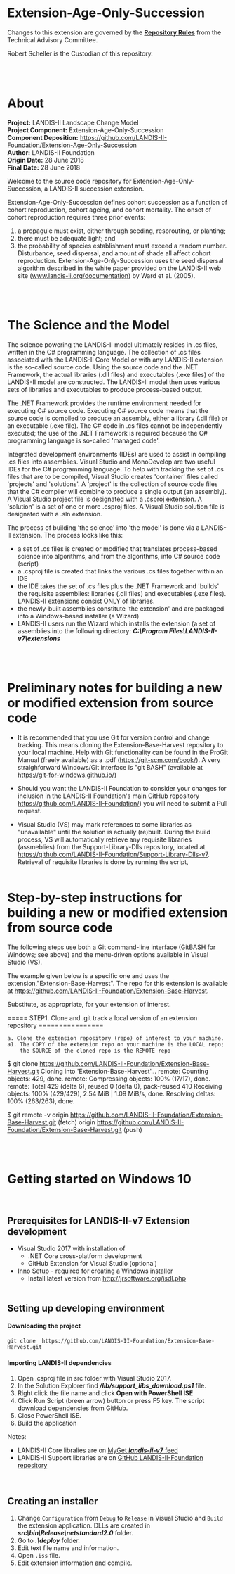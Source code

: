 # Extension-Age-Only-Succession

Changes to this extension are governed by the [**Repository Rules**](https://sites.google.com/site/landismodel/developers) from the Technical Advisory Committee.

Robert Scheller is the Custodian of this repository.

 <br><br>
# About

**Project:** LANDIS-II Landscape Change Model <br>
**Project Component:** Extension-Age-Only-Succession <br>
**Component Deposition:**	<https://github.com/LANDIS-II-Foundation/Extension-Age-Only-Succession> <br>
**Author:**			LANDIS-II Foundation <br>
**Origin Date:** 28 June 2018 <br>
**Final Date:**	28 June 2018 <br>


Welcome to the source code repository for Extension-Age-Only-Succession, a LANDIS-II succession extension.

Extension-Age-Only-Succession defines cohort succession as a function of cohort reproduction, cohort ageing, and cohort mortality. The onset of cohort reproduction requires three prior events:  
1.  a propagule must exist, either through seeding, resprouting, or planting; 
2. there must be adequate light; and  
3. the probability of species establishment must exceed a random number. Disturbance, seed dispersal, and amount of shade all affect cohort reproduction. Extension-Age-Only-Succession uses the seed dispersal algorithm described in the white paper provided on the LANDIS-II web site (www.landis-ii.org/documentation) by Ward et al. (2005).

<br><br>

# The Science and the Model

The science powering the LANDIS-II model ultimately resides in .cs files, written in 
the C# programming language. The collection of .cs files associated with the LANDIS-II 
Core Model or with any LANDIS-II extension is the so-called source code. Using the 
source code and the .NET Framework, the actual libraries (.dll files) and executables 
(.exe files) of the LANDIS-II model are constructed. The LANDIS-II model then uses 
various sets of libraries and executables to produce process-based output.

The .NET Framework provides the runtime environment needed for executing C# source code.
Executing C# source code means that the source code is compiled to produce an assembly, either 
a library (.dll file) or an executable (.exe file). The C# code in .cs files cannot be 
independently executed; the use of the .NET Framework is required because the C# programming 
language is so-called 'managed code'.

Integrated development environments (IDEs) are used to assist in compiling .cs files into 
assemblies. Visual Studio and MonoDevelop are two useful IDEs for the C# programming language.
To help with tracking the set of .cs files that are to be compiled, Visual Studio 
creates 'container' files called 'projects' and 'solutions'. A 'project' is the collection of 
source code files that the C# compiler will combine to produce a single output (an assembly). 
A Visual Studio project file is designated with a .csproj extension. A 'solution' is a set of 
one or more .csproj files.  A Visual Studio solution file is designated with a .sln extension.


The process of building 'the science' into 'the model' is done via a LANDIS-II extension.
The process looks like this:

* a set of .cs files is created or modified that translates process-based science into algorithms, and from the algorithms, into C# source code (script)
* a .csproj file is created that links the various .cs files together within an IDE
* the IDE takes the set of .cs files plus the .NET Framework and 'builds' the requisite assemblies: libraries (.dll files) and executables (.exe files). LANDIS-II extensions consist ONLY of libraries.
* the newly-built assemblies constitute 'the extension' and are packaged into a Windows-based installer (a Wizard)
* LANDIS-II users run the Wizard which installs the extension (a set of assemblies into the following directory: **_C:\Program Files\LANDIS-II-v7\extensions_**

<br><br>
# Preliminary notes for building a new or modified extension from source code

* It is recommended that you use Git for version control and change tracking. This means cloning the Extension-Base-Harvest repository to your local machine. Help with Git functionality can be found in the ProGit Manual (freely available) as a .pdf (https://git-scm.com/book/). A very straighforward Windows/Git interface is "git BASH" (available at https://git-for-windows.github.io/)

* Should you want the LANDiS-II Foundation to consider your changes for inclusion in the LANDIS-II Foundation's main GitHub repository https://github.com/LANDIS-II-Foundation/) you will need to submit a Pull request.

* Visual Studio (VS) may mark references to some libraries as "unavailable" until the solution is actually (re)built. During the build process, VS will automatically retrieve any requisite libraries (assmeblies) from the Support-Library-Dlls repository, located at https://github.com/LANDIS-II-Foundation/Support-Library-Dlls-v7.  Retrieval of requisite libraries is done by running the script, 
<br><br>

# Step-by-step instructions for building a new or modified extension from source code


The following steps use both a Git command-line interface (GitBASH for Windows; see above) and the menu-driven options available in Visual Studio (VS). 

The example given below is a specific one and uses the extension,"Extension-Base-Harvest". The repo for this extension is available at  https://github.com/LANDIS-II-Foundation/Extension-Base-Harvest.


Substitute, as appropriate, for your extension of interest.

===== STEP1. Clone and .git track a local version of an extension repository ================

	a. Clone the extension repository (repo) of interest to your machine.
	a1. The COPY of the extension repo on your machine is the LOCAL repo;
	    the SOURCE of the cloned repo is the REMOTE repo

$ git clone https://github.com/LANDIS-II-Foundation/Extension-Base-Harvest.git
Cloning into 'Extension-Base-Harvest'...
remote: Counting objects: 429, done.
remote: Compressing objects: 100% (17/17), done.
remote: Total 429 (delta 6), reused 0 (delta 0), pack-reused 410
Receiving objects: 100% (429/429), 2.54 MiB | 1.09 MiB/s, done.
Resolving deltas: 100% (263/263), done.

$ git remote -v
origin  https://github.com/LANDIS-II-Foundation/Extension-Base-Harvest.git (fetch)
origin  https://github.com/LANDIS-II-Foundation/Extension-Base-Harvest.git (push)


<br><br>

# Getting started on Windows 10
<br>

## Prerequisites for LANDIS-II-v7 Extension development
 
* Visual Studio 2017 with installation of
  * .NET Core cross-platform development
  * GitHub Extension for Visual Studio (optional)
* Inno Setup - required for creating a Windows installer
  * Install latest version from http://jrsoftware.org/isdl.php
<br><br>

## Setting up developing environment
#### Downloading the project <br> 
   ```git clone  https://github.com/LANDIS-II-Foundation/Extension-Base-Harvest.git ``` <br>

#### Importing LANDIS-II dependencies <br> 
1. Open .csproj file in src folder with Visual Studio 2017.
2. In the Solution Explorer find **_/lib/support_libs_download.ps1_** file.
3. Right click the file name and click **Open with PowerShell ISE**
4. Click Run Script (breen arrow) button or press F5 key.  The script download dependencies from GitHub.
5. Close PowerShell ISE.
6. Build the application

Notes:
  * LANDIS-II Core libralies are on [MyGet **_landis-ii-v7_** feed](https://www.myget.org/feed/Packages/landis-ii-v7)
  * LANDIS-II Support libraries are on [GitHub LANDIS-II-Foundation repository](https://github.com/LANDIS-II-Foundation/Support-Library-Dlls-v7)

<br>

## Creating an installer

1. Change `Configuration` from `Debug` to `Release` in Visual Studio and `Build` the extension application.  DLLs are created in **_src\bin\Release\netstandard2.0_** folder.
2. Go to  **_.\deploy_** folder.
3. Edit text file name and information.
4. Open `.iss` file.
4. Edit extension information and compile.









